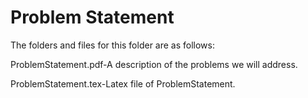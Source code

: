 # Problem Statement

The folders and files for this folder are as follows:

ProblemStatement.pdf-A description of the problems we will address.

ProblemStatement.tex-Latex file of ProblemStatement.
